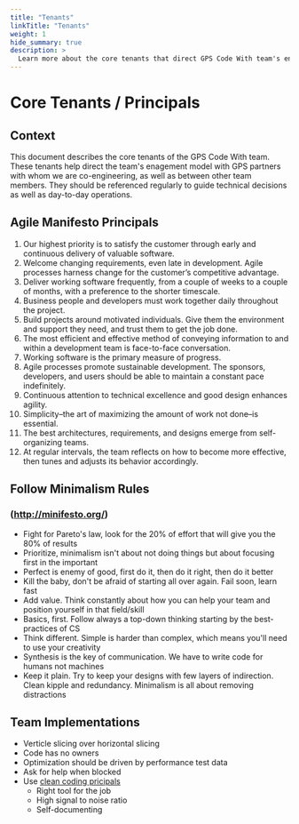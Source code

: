 ```yaml
---
title: "Tenants"
linkTitle: "Tenants"
weight: 1
hide_summary: true
description: >
  Learn more about the core tenants that direct GPS Code With team's engagement model both externally and internally.
---
```


# Core Tenants / Principals

## Context
This document describes the core tenants of the GPS Code With team. These tenants help direct the team's enagement model with GPS partners with whom we are co-engineering, as well as between other team members. They should be referenced regularly to guide technical decisions as well as day-to-day operations.

## Agile Manifesto Principals
1. Our highest priority is to satisfy the customer through early and continuous delivery of valuable software.
1. Welcome changing requirements, even late in development. Agile processes harness change for the customer’s competitive advantage.
1. Deliver working software frequently, from a couple of weeks to a couple of months, with a preference to the shorter timescale.
1. Business people and developers must work together daily throughout the project.
1. Build projects around motivated individuals. Give them the environment and support they need, and trust them to get the job done.
1. The most efficient and effective method of conveying information to and within a development team is face-to-face conversation.
1. Working software is the primary measure of progress.
1. Agile processes promote sustainable development. The sponsors, developers, and users should be able to maintain a constant pace indefinitely.
1. Continuous attention to technical excellence and good design enhances agility.
1. Simplicity–the art of maximizing the amount of work not done–is essential.
1. The best architectures, requirements, and designs emerge from self-organizing teams.
1. At regular intervals, the team reflects on how to become more effective, then tunes and adjusts its behavior accordingly.

## Follow Minimalism Rules
### (<http://minifesto.org/>)
* Fight for Pareto's law, look for the 20% of effort that will give you the 80% of results
* Prioritize, minimalism isn't about not doing things but about focusing first in the important
* Perfect is enemy of good, first do it, then do it right, then do it better
* Kill the baby, don't be afraid of starting all over again. Fail soon, learn fast
* Add value. Think constantly about how you can help your team and position yourself in that field/skill
* Basics, first. Follow always a top-down thinking starting by the best-practices of CS
* Think different. Simple is harder than complex, which means you'll need to use your creativity
* Synthesis is the key of communication. We have to write code for humans not machines
* Keep it plain. Try to keep your designs with few layers of indirection. Clean kipple and redundancy. Minimalism is all about removing distractions

## Team Implementations
* Verticle slicing over horizontal slicing
* Code has no owners
* Optimization should be driven by performance test data 
* Ask for help when blocked
* Use [clean coding pricipals](../clean-code/)
    * Right tool for the job
    * High signal to noise ratio
    * Self-documenting
                                      

